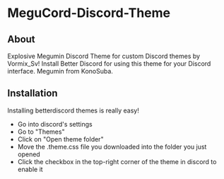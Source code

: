 # MeguCord-Discord-Theme
<h2>About</h2>

Explosive Megumin Discord Theme for custom Discord themes by Vormix_Sv!
Install Better Discord for using this theme for your Discord interface.
Megumin from KonoSuba.

<h2>Installation</h2>

Installing betterdiscord themes is really easy!
- Go into discord's settings
- Go to "Themes"
- Click on "Open theme folder"
- Move the .theme.css file you downloaded into the folder you just opened
- Click the checkbox in the top-right corner of the theme in discord to enable it
